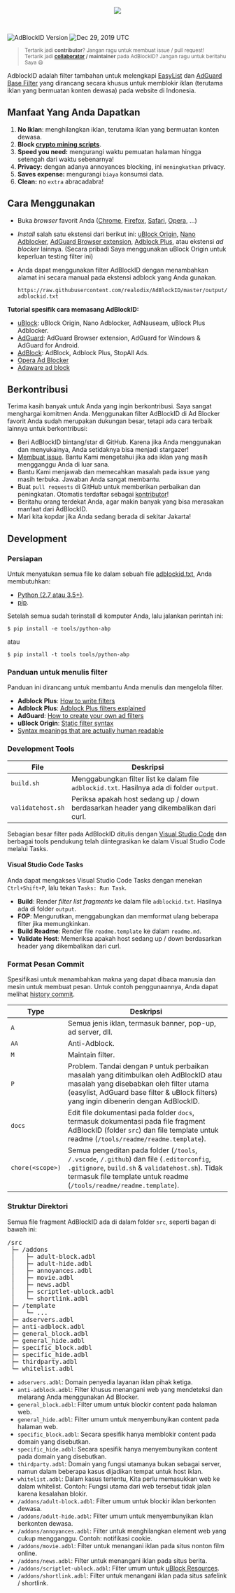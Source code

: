 <p align="center"><img src="https://i.imgur.com/iQB1Uti.jpg" /></p>
<br />

![AdBlockID Version](https://img.shields.io/badge/Version-19.363.869-blue.svg?longCache=true&style=flat-square)
<img src="https://img.shields.io/badge/Updated-Dec 29, 2019 UTC-orange.svg?longCache=true&style=flat-square"
    alt="Dec 29, 2019 UTC" />

> <sup>Tertarik jadi **contributor**? Jangan ragu untuk membuat issue / pull request!
> <br>
> Tertarik jadi **[collaborator](https://help.github.com/en/github/setting-up-and-managing-your-github-user-account/permission-levels-for-a-user-account-repository#collaborator-access-on-a-repository-owned-by-a-user-account) / maintainer** pada AdBlockID? Jangan ragu untuk beritahu Saya 😃</sup>

AdblockID adalah filter tambahan untuk melengkapi [EasyList](https://github.com/easylist/easylist) dan [AdGuard Base Filter](https://github.com/AdguardTeam/AdguardFilters) yang dirancang secara khusus untuk memblokir iklan (terutama iklan yang bermuatan konten dewasa) pada website di Indonesia.


## Manfaat Yang Anda Dapatkan
1. **No Iklan**: menghilangkan iklan, terutama iklan yang bermuatan konten dewasa.
2. **Block [crypto mining scripts](https://www.mycryptopedia.com/crypto-mining-scripts/)**.
3. **Speed you need:** mengurangi waktu pemuatan halaman hingga setengah dari waktu sebenarnya!
4. **Privacy:** dengan adanya annoyances blocking, ini `meningkatkan` privacy.
5. **Saves expense:** mengurangi `biaya` konsumsi data.
6. **Clean:** no `extra` abracadabra!


## Cara Menggunakan
- Buka *browser* favorit Anda ([Chrome](https://www.google.com/chrome/), [Firefox](https://www.mozilla.org/firefox/), [Safari](http://www.apple.com/safari/), [Opera](http://www.opera.com/), ...)
- *Install* salah satu ekstensi dari berikut ini: [uBlock Origin](https://github.com/gorhill/uBlock#installation), [Nano Adblocker](https://github.com/NanoAdblocker/NanoCore#install-links), [AdGuard Browser extension](https://adguard.com/en/adguard-browser-extension/overview.html), [Adblock Plus](https://adblockplus.org), atau ekstensi *ad blocker* lainnya. (Secara pribadi Saya menggunakan uBlock Origin untuk keperluan testing filter ini)
- Anda dapat menggunakan filter AdBlockID dengan menambahkan alamat ini secara manual pada ekstensi adblock yang Anda gunakan.

   `https://raw.githubusercontent.com/realodix/AdBlockID/master/output/adblockid.txt`

**Tutorial spesifik cara memasang AdBlockID:**
- [uBlock](/docs/uBlock.md): uBlock Origin, Nano Adblocker, AdNauseam, uBlock Plus Adblocker.
- [AdGuard](/docs/Adguard.md): AdGuard Browser extension, AdGuard for Windows & AdGuard for Android.
- [AdBlock](/docs/Adblock-Plus.md): AdBlock, Adblock Plus, StopAll Ads.
- [Opera Ad Blocker](/docs/Opera-AdBlocker.md)
- [Adaware ad block](/docs/adaware-ad-block.md)


## Berkontribusi
Terima kasih banyak untuk Anda yang ingin berkontribusi. Saya sangat menghargai komitmen Anda. Menggunakan filter AdBlockID di Ad Blocker favorit Anda sudah merupakan dukungan besar, tetapi ada cara terbaik lainnya untuk berkontribusi:

- Beri AdBlockID bintang/star di GitHub. Karena jika Anda menggunakan dan menyukainya, Anda setidaknya bisa menjadi stargazer!
- [Membuat issue](https://github.com/realodix/AdBlockID/issues/new/choose). Bantu Kami mengetahui jika ada iklan yang masih mengganggu Anda di luar sana.
- Bantu Kami menjawab dan memecahkan masalah pada issue yang masih terbuka. Jawaban Anda sangat membantu.
- Buat `pull requests` di GitHub untuk memberikan perbaikan dan peningkatan. Otomatis terdaftar sebagai [kontributor](https://github.com/realodix/AdBlockID/graphs/contributors)!
- Beritahu orang terdekat Anda, agar makin banyak yang bisa merasakan manfaat dari AdBlockID.
- Mari kita kopdar jika Anda sedang berada di sekitar Jakarta!


## Development
### Persiapan
Untuk menyatukan semua file ke dalam sebuah file [adblockid.txt](/output/adblockid.txt), Anda membutuhkan:

- [Python (2.7 atau 3.5+)](https://www.python.org/downloads/).
- [pip](https://pypi.org/project/pip/).

Setelah semua sudah terinstall di komputer Anda, lalu jalankan perintah ini:

`$ pip install -e tools/python-abp`

atau

`$ pip install -t tools tools/python-abp`

### Panduan untuk menulis filter

Panduan ini dirancang untuk membantu Anda menulis dan mengelola filter.

- **Adblock Plus**: [How to write filters](https://help.eyeo.com/en/adblockplus/how-to-write-filters)
- **Adblock Plus**: [Adblock Plus filters explained](https://adblockplus.org/filter-cheatsheet)
- **AdGuard**: [How to create your own ad filters](https://kb.adguard.com/en/general/how-to-create-your-own-ad-filters)
- **uBlock Origin**: [Static filter syntax](https://github.com/gorhill/uBlock/wiki/Static-filter-syntax)
- [Syntax meanings that are actually human readable](https://github.com/DandelionSprout/adfilt/blob/master/Wiki/SyntaxMeaningsThatAreActuallyHumanReadable.md)


### Development Tools

| File              | Deskripsi                                 |
| ----------------- | ----------------------------------------- |
| `build.sh`        | Menggabungkan filter list ke dalam file `adblockid.txt`. Hasilnya ada di folder `output`. |
| `validatehost.sh` | Periksa apakah host sedang up / down berdasarkan header yang dikembalikan dari curl. |

Sebagian besar filter pada AdBlockID ditulis dengan [Visual Studio Code](https://code.visualstudio.com/) dan berbagai tools pendukung telah diintegrasikan ke dalam Visual Studio Code melalui Tasks.

#### Visual Studio Code Tasks

Anda dapat mengakses Visual Studio Code Tasks dengan menekan `Ctrl+Shift+P`, lalu tekan `Tasks: Run Task`.

- **Build**: Render _filter list fragments_ ke dalam file `adblockid.txt`. Hasilnya ada di folder `output`.
- **FOP**: Mengurutkan, menggabungkan dan memformat ulang beberapa  filter jika memungkinkan.
- **Build Readme**: Render file `readme.template` ke dalam `readme.md`.
- **Validate Host**: Memeriksa apakah host sedang up / down berdasarkan header yang dikembalikan dari curl.

### Format Pesan Commit

Spesifikasi untuk menambahkan makna yang dapat dibaca manusia dan mesin untuk membuat pesan. Untuk contoh penggunaannya, Anda dapat melihat [history commit](https://github.com/realodix/AdBlockID/commits).

| Type   | Deskripsi |
| ------ | --------- |
| `A`    | Semua jenis iklan, termasuk banner, pop-up, ad server, dll. |
| `AA`   | Anti-Adblock. |
| `M`    | Maintain filter. |
| `P`    | Problem. Tandai dengan `P` untuk perbaikan masalah yang ditimbulkan oleh AdBlockID atau masalah yang disebabkan oleh filter utama (easylist, AdGuard base filter & uBlock filters) yang ingin dibenerin dengan AdBlockID.|
| `docs` | Edit file dokumentasi pada folder `docs`, termasuk dokumentasi pada file fragment AdBlockID (folder `src`) dan file template untuk readme (`/tools/readme/readme.template`). |
| `chore(<scope>)` | Semua pengeditan pada folder (`/tools`, `/.vscode`, `/.github`) dan file (`.editorconfig`, `.gitignore`, `build.sh` & `validatehost.sh`). Tidak termasuk file template untuk readme (`/tools/readme/readme.template`). |

### Struktur Direktori

Semua file fragment AdBlockID ada di dalam folder `src`, seperti bagan di bawah ini:

<pre>
/src
 ├─ /addons
 │   ├─ adult-block.adbl
 │   ├─ adult-hide.adbl
 │   ├─ annoyances.adbl
 │   ├─ movie.adbl
 │   ├─ news.adbl
 │   ├─ scriptlet-ublock.adbl
 │   └─ shortlink.adbl
 ├─ /template
 │   └─ ...
 ├─ adservers.adbl
 ├─ anti-adblock.adbl
 ├─ general_block.adbl
 ├─ general_hide.adbl
 ├─ specific_block.adbl
 ├─ specific_hide.adbl
 ├─ thirdparty.adbl
 └─ whitelist.adbl
</pre>

- `adservers.adbl`: Domain penyedia layanan iklan pihak ketiga.
- `anti-adblock.adbl`: Filter khusus menangani web yang mendeteksi dan melarang Anda menggunakan Ad Blocker.
- `general_block.adbl`: Filter umum untuk blockir content pada halaman web.
- `general_hide.adbl`: Filter umum untuk menyembunyikan content pada halaman web.
- `specific_block.adbl`: Secara spesifik hanya memblokir content pada domain yang disebutkan.
- `specific_hide.adbl`: Secara spesifik hanya menyembunyikan content pada domain yang disebutkan.
- `thirdparty.adbl`: Domain yang fungsi utamanya bukan sebagai server, namun dalam beberapa kasus dijadikan tempat untuk host iklan.
- `whitelist.adbl`: Dalam kasus tertentu, Kita perlu memasukkan web ke dalam whitelist. Contoh: Fungsi utama dari web tersebut tidak jalan karena kesalahan blokir.
- `/addons/adult-block.adbl`: Filter umum untuk blockir iklan berkonten dewasa.
- `/addons/adult-hide.adbl`: Filter umum untuk menyembunyikan iklan berkonten dewasa.
- `/addons/annoyances.adbl`: Filter untuk menghilangkan element web yang cukup mengganggu. Contoh: notifikasi cookie.
- `/addons/movie.adbl`: Filter untuk menangani iklan pada situs nonton film online.
- `/addons/news.adbl`: Filter untuk menangani iklan pada situs berita.
- `/addons/scriptlet-ublock.adbl`: Filter umum untuk [uBlock Resources](https://github.com/gorhill/uBlock/wiki/Resources-Library).
- `/addons/shortlink.adbl`: Filter untuk menangani iklan pada situs safelink / shortlink.
